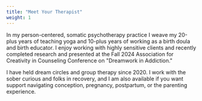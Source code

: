 ```yaml
---
title: "Meet Your Therapist"
weight: 1
---
```


In my person-centered, somatic psychotherapy practice I weave my 20-plus years of teaching yoga and 10-plus years of working as a birth doula and birth educator. I enjoy working with highly sensitive clients and recently completed research and presented at the Fall 2024 Association for Creativity in Counseling Conference on "Dreamwork in Addiction."

I have held dream circles and group therapy since 2020. I work with the sober curious and folks in recovery, and I am also available if you want support navigating conception, pregnancy, postpartum, or the parenting experience.
